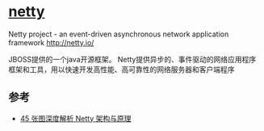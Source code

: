 # [netty](https://github.com/netty/netty)

Netty project - an event-driven asynchronous network application framework http://netty.io/

JBOSS提供的一个java开源框架。 Netty提供异步的、事件驱动的网络应用程序框架和工具，用以快速开发高性能、高可靠性的网络服务器和客户端程序

## 参考

* [45 张图深度解析 Netty 架构与原理](https://mp.weixin.qq.com/s/kUkw-RoqLEEr1xuv2ex0FQ)
